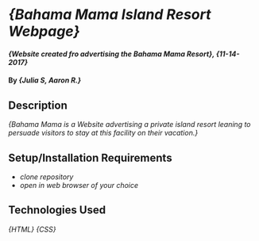 # _{Bahama Mama Island Resort Webpage}_

#### _{Website created fro advertising the Bahama Mama Resort}, {11-14-2017}_

#### By _**{Julia S, Aaron R.}**_

## Description

_{Bahama Mama is a Website advertising a private island resort leaning to persuade visitors to stay at this facility on their vacation.}_

## Setup/Installation Requirements

* _clone repository_
* _open in web browser of your choice_

## Technologies Used

_{HTML}_
_{CSS}_

